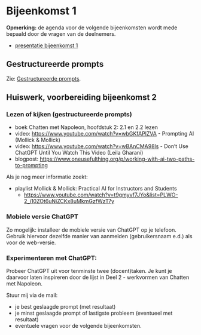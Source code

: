 # Bijeenkomst 1


**Opmerking:** de agenda voor de volgende bijeenkomsten wordt mede bepaald door de vragen van de deelnemers.

* [presentatie bijeenkomst 1](https://docs.google.com/presentation/d/1hJqdrGGmxU773Wk1gEu-j-6HmIAzTDfAV-61VafLZdo/edit?usp=sharing)

## Gestructureerde prompts

Zie: [Gestructureerde prompts](gestructureerde-prompts).

## Huiswerk, voorbereiding bijeenkomst 2

### Lezen of kijken (gestructureerde prompts)

* boek Chatten met Napoleon, hoofdstuk 2: 2.1 en 2.2 lezen
* video: https://www.youtube.com/watch?v=wbGKfAPlZVA - Prompting AI (Mollick & Mollick)
* video: https://www.youtube.com/watch?v=wBAnCMA98ls - Don’t Use ChatGPT Until You Watch This Video (Leila Gharani)
* blogpost: https://www.oneusefulthing.org/p/working-with-ai-two-paths-to-prompting

Als je nog meer informatie zoekt:

* playlist Mollick & Mollick: Practical AI for Instructors and Students
    * https://www.youtube.com/watch?v=t9gmyvf7JYo&list=PLWO-2_i10ZOt6uNiZCKx8uMkmGzfWzT7y

### Mobiele versie ChatGPT

Zo mogelijk: installeer de mobiele versie van ChatGPT op je telefoon.
Gebruik hiervoor dezelfde manier van aanmelden (gebruikersnaam e.d.) als voor de web-versie.

### Experimenteren met ChatGPT:

Probeer ChatGPT uit voor tenminste twee (docent)taken. Je kunt je daarvoor laten inspireren door de lijst in Deel 2 - werkvormen van Chatten met Napoleon.

Stuur mij via de mail:

* je best geslaagde prompt (met resultaat)
* je minst geslaagde prompt of lastigste probleem (eventueel met resultaat)
* eventuele vragen voor de volgende bijeenkomsten.

